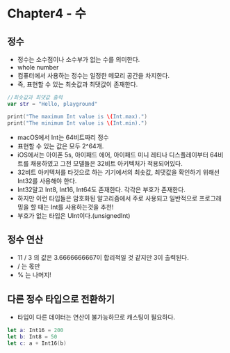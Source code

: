 Chapter4 - 수
============

## 정수
- 정수는 소수점이나 소수부가 없는 수를 의미한다.
- whole number
- 컴퓨터에서 사용하는 정수는 일정한 메모리 공간을 차지한다.
- 즉, 표현할 수 있는 최솟값과 최댓값이 존재한다.

```swift
//최솟값과 최댓값 출력
var str = "Hello, playground"

print("The maximum Int value is \(Int.max).")
print("The minimum Int value is \(Int.min).")
```

- macOS에서 Int는 64비트짜리 정수
- 표현할 수 있는 값은 모두 2^64개.
- iOS에서는 아이폰 5s, 아이패드 에어, 아이패드 미니 레티나 디스플레이부터 64비트를 채용하였고 그전 모델들은 32비트 아키텍처가 적용되어있다.
- 32비트 아키텍처를 타깃으로 하는 기기에서의 최솟값, 최댓값을 확인하기 위해선 Int32를 사용해야 한다.
- Int32말고 Int8, Int16, Int64도 존재한다. 각각은 부호가 존재한다.
- 하지만 이런 타입들은 암호화된 알고리즘에서 주로 사용되고 일반적으로 프로그래밍을 할 때는 Int를 사용하는것을 추천!
- 부호가 없는 타입은 UInt이다.(unsignedInt)

## 정수 연산
- 11 / 3 의 값은 3.6666666667이 합리적일 것 같지만 3이 출력된다.
- / 는 몫만
- % 는 나머지!

## 다른 정수 타입으로 전환하기
- 타입이 다른 데이터는 연산이 불가능하므로 캐스팅이 필요하다.
```swift
let a: Int16 = 200
let b: Int8 = 50
let c: a + Int16(b)
```
